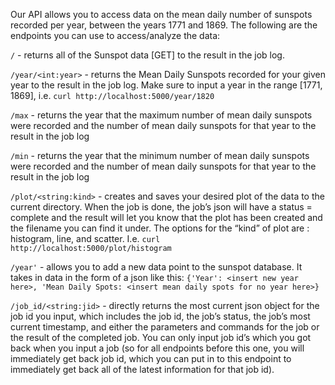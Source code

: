 Our API allows you to access data on the mean daily number of sunspots recorded per year, between the years 1771 and 1869. The following are the endpoints you can use to access/analyze the data:

```/```  - returns all of the Sunspot data [GET] to the result in the job log. 

```/year/<int:year>```  - returns the Mean Daily Sunspots recorded for your given year to the result in the job log. Make sure to input a year in the range [1771, 1869], i.e.   ```curl http://localhost:5000/year/1820```

```/max```  - returns the year that the maximum number of mean daily sunspots were recorded and the number of mean daily sunspots for that year to the result in the job log

```/min```  - returns the year that the minimum number of mean daily sunspots were recorded and the number of mean daily sunspots for that year to the result in the job log

```/plot/<string:kind>```  - creates and saves your desired plot of the data to the current directory. When the job is done, the job’s json will have a status = complete and the result will let you know that the plot has been created and the filename you can find it under. The options for the “kind” of plot are : histogram, line, and scatter. I.e.   ```curl http://localhost:5000/plot/histogram```

```/year'```  - allows you to add a new data point to the sunspot database. It takes in data in the form of a json like this: ```{'Year': <insert new year here>, 'Mean Daily Spots: <insert mean daily spots for no year here>}```

```/job_id/<string:jid>```  - directly returns the most current json object for the job id you input, which includes the job id, the job’s status, the job’s most current timestamp, and either the parameters and commands for the job or the result of the completed job. You can only input job id’s which you got back when you input a job (so for all endpoints before this one, you will immediately get back job id, which you can put in to this endpoint to immediately get back all of the latest information for that job id).
